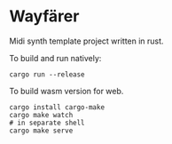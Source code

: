 # Wayfärer

Midi synth template project written in rust.

To build and run natively:
```
cargo run --release
```

To build wasm version for web.
```
cargo install cargo-make
cargo make watch
# in separate shell
cargo make serve
```
